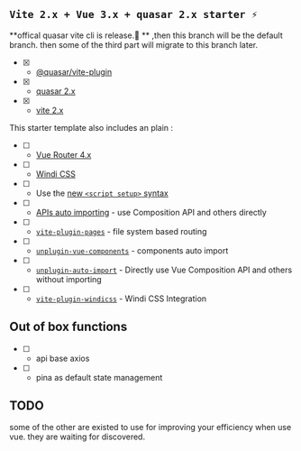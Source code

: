 ## `Vite 2.x + Vue 3.x + quasar 2.x starter ⚡`

**offical quasar vite cli is release.🌹 ** ,then this branch will be the default branch. then some of the third part will
 migrate to this branch later.

- [X] - [@quasar/vite-plugin](https://quasar.dev/start/vite-plugin)
- [X] - [quasar 2.x](https://github.com/quasarframework/quasar)
- [X] - [vite 2.x](https://github.com/vitejs/vite)

This starter template also includes an plain :

- [ ]  - [Vue Router 4.x](https://github.com/vuejs/vue-router-next)
- [ ]  - [Windi CSS](https://github.com/windicss/windicss)
- [ ]  - Use the [new `<script setup>` syntax](https://github.com/vuejs/rfcs/pull/227)
- [ ]  - [APIs auto importing](https://github.com/antfu/unplugin-auto-import) - use Composition API and others directly
- [ ]  - [`vite-plugin-pages`](https://github.com/hannoeru/vite-plugin-pages) - file system based routing
- [ ]  - [`unplugin-vue-components`](https://github.com/antfu/unplugin-vue-components) - components auto import
- [ ]  - [`unplugin-auto-import`](https://github.com/antfu/unplugin-auto-import) - Directly use Vue Composition API and others without importing
- [ ]  - [`vite-plugin-windicss`](https://github.com/antfu/vite-plugin-windicss) - Windi CSS Integration

## Out of box functions 

- [ ] - api base axios
- [ ] - pina as default state management

## TODO 

some of the other are existed to use for improving your efficiency when use vue. they are waiting for discovered.
